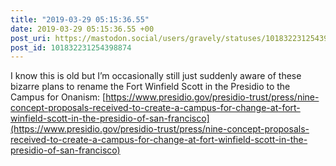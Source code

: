 ```yaml
---
title: "2019-03-29 05:15:36.55"
date: 2019-03-29 05:15:36.55 +00
post_uri: https://mastodon.social/users/gravely/statuses/101832231254398874
post_id: 101832231254398874
---
```

I know this is old but I’m occasionally still just suddenly aware of these bizarre plans to rename the Fort Winfield Scott in the Presidio to the Campus for Onanism: [https://www.presidio.gov/presidio-trust/press/nine-concept-proposals-received-to-create-a-campus-for-change-at-fort-winfield-scott-in-the-presidio-of-san-francisco](https://www.presidio.gov/presidio-trust/press/nine-concept-proposals-received-to-create-a-campus-for-change-at-fort-winfield-scott-in-the-presidio-of-san-francisco)


